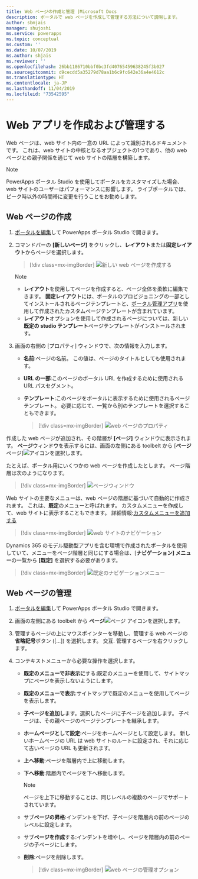 ```yaml
---
title: Web ページの作成と管理 |Microsoft Docs
description: ポータルで web ページを作成して管理する方法について説明します。
author: sbmjais
manager: shujoshi
ms.service: powerapps
ms.topic: conceptual
ms.custom: ''
ms.date: 10/07/2019
ms.author: shjais
ms.reviewer: ''
ms.openlocfilehash: 26bb1186710bbf0bc3fd40765459638245f3b027
ms.sourcegitcommit: d9cecdd5a35279d78aa1b6c9fc642e36a4e4612c
ms.translationtype: HT
ms.contentlocale: ja-JP
ms.lasthandoff: 11/04/2019
ms.locfileid: "73542595"
---
```

# <a name="create-and-manage-webpages"></a>Web アプリを作成および管理する

Web ページは、web サイト内の一意の URL によって識別されるドキュメントです。 これは、web サイトの中核となるオブジェクトの1つであり、他の web ページとの親子関係を通じて web サイトの階層を構築します。

> [!NOTE]
> PowerApps ポータル Studio を使用してポータルをカスタマイズした場合、web サイトのユーザーはパフォーマンスに影響します。 ライブポータルでは、ピーク時以外の時間帯に変更を行うことをお勧めします。

## <a name="create-webpage"></a>Web ページの作成

1.  [ポータルを編集](manage-existing-portals.md#edit)して PowerApps ポータル Studio で開きます。  

2.  コマンドバーの **[新しいページ]** をクリックし、**レイアウト**または**固定レイアウト**からページを選択します。

    > [!div class=mx-imgBorder]
    > ![新しい web ページを作成する](media/create-webpage.png "新しい web ページを作成する")

    > [!NOTE]
    > - **レイアウト**を使用してページを作成すると、ページ全体を柔軟に編集できます。 **固定レイアウト**には、ポータルのプロビジョニングの一部としてインストールされるページテンプレートと、[ポータル管理アプリ](configure/configure-portal.md)を使用して作成されたカスタムページテンプレートが含まれています。
    > - **レイアウト**オプションを使用して作成されるページについては、新しい**既定の studio テンプレート**ページテンプレートがインストールされます。

3.  画面の右側の [プロパティ] ウィンドウで、次の情報を入力します。

    - **名前**:ページの名前。 この値は、ページのタイトルとしても使用されます。

    - **URL の一部**:このページのポータル URL を作成するために使用される URL パスセグメント。

    - **テンプレート**:このページをポータルに表示するために使用されるページテンプレート。 必要に応じて、一覧から別のテンプレートを選択することもできます。

        > [!div class=mx-imgBorder]
        > ![web ページのプロパティ](media/webpage-props.png "Web ページのプロパティ")

作成した web ページが追加され、その階層が **[ページ]** ウィンドウに表示されます。 **ページ**ウィンドウを表示するには、画面の左側にある toolbelt から [**ページ**ページ]![アイコン](media/pages-icon.png "ページアイコン")を選択します。  

たとえば、ポータル用にいくつかの web ページを作成したとします。 ページ階層は次のようになります。

> [!div class=mx-imgBorder]
> ![ページウィンドウ](media/pages-pane.png "ページウィンドウ")  

Web サイトの主要なメニューは、web ページの階層に基づいて自動的に作成されます。 これは、**既定**のメニューと呼ばれます。 カスタムメニューを作成して、web サイトに表示することもできます。 詳細情報:[カスタムメニューを追加する](compose-page.md#add-a-custom-menu)

> [!div class=mx-imgBorder]
> ![web サイトのナビゲーション](media/website-navigation.png "Web サイトのナビゲーション")

Dynamics 365 のモデル駆動型アプリを含む環境で作成されたポータルを使用していて、メニューをページ階層と同じにする場合は、[**ナビゲーション] メニュー**の一覧から **[既定]** を選択する必要があります。

> [!div class=mx-imgBorder]
> ![既定のナビゲーションメニュー](media/navigation-menu-default.png "既定のナビゲーションメニュー")

## <a name="manage-webpage"></a>Web ページの管理

1.  [ポータルを編集](manage-existing-portals.md#edit)して PowerApps ポータル Studio で開きます。  

2.  画面の左側にある toolbelt から **ページ**![ページ アイコン](media/pages-icon.png "ページアイコン")を選択します。  

3.  管理するページの上にマウスポインターを移動し、管理する web ページの**省略記号**ボタン ([...]) を選択します。 交互. 管理するページを右クリックします。

4.  コンテキストメニューから必要な操作を選択します。

    - **既定のメニューで非表示に**する:既定のメニューを使用して、サイトマップにページを表示しないようにします。

    - **既定のメニューで表示**:サイトマップで既定のメニューを使用してページを表示します。

    - **子ページを追加し**ます。選択したページに子ページを追加します。 子ページは、その親ページのページテンプレートを継承します。

    - **ホームページとして設定**:ページをホームページとして設定します。 新しいホームページの URL は web サイトのルートに設定され、それに応じて古いページの URL も更新されます。

    - **上へ移動**:ページを階層内で上に移動します。

    - **下へ移動**:階層内でページを下へ移動します。

        > [!NOTE]
        > ページを上下に移動することは、同じレベルの複数のページでサポートされています。

    - サブ**ページの昇格**:インデントを下げ、子ページを階層内の前のページのレベルに設定します。

    - サブ**ページを作成**する:インデントを増やし、ページを階層内の前のページの子ページにします。

    - **削除**:ページを削除します。

        > [!div class=mx-imgBorder]
        > ![web ページの管理オプション](media/webpage-manage-options.png "Web ページの管理オプション")  





